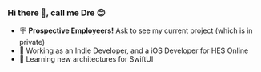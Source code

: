 ### Hi there 👋, call me Dre 😊

- 🪧 <strong>Prospective Employeers!</strong> Ask to see my current project (which is in private)
- 🔭 Working as an Indie Developer, and a iOS Developer for HES Online
- 🌱 Learning new architectures for SwiftUI
